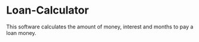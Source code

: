 # Loan-Calculator
This software calculates the amount of money, interest and months to pay a loan money.
